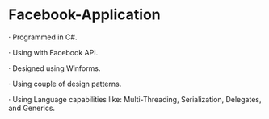 # Facebook-Application
·	Programmed in C#.

·	Using with Facebook API.

·	Designed using Winforms.

·	Using couple of design patterns.

·	Using Language capabilities like: Multi-Threading, Serialization, Delegates, and Generics.

